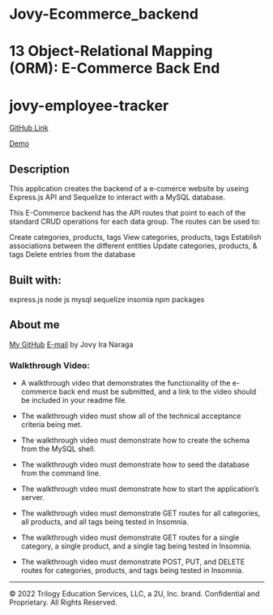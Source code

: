 # Jovy-Ecommerce_backend

# 13 Object-Relational Mapping (ORM): E-Commerce Back End

# jovy-employee-tracker

[GitHub Link](https://github.com/Jlnaraga/Jovy-Ecommerce_backend.git)

[Demo](https://drive.google.com/file/d/1YCidqTjZ4vpu2Zb84pzHQuZeDS3nFb0Y/view?usp=sharing)


## Description
This application creates the backend of a e-comerce website by useing Express.js API and Sequelize to interact with a MySQL database.

This E-Commerce backend has the API routes that point to each of the standard CRUD operations for each data group. The routes can be used to:

Create categories, products, tags
View categories, products, tags
Establish associations between the different entities
Update categories, products, & tags
Delete entries from the database


## Built with:
express.js
node js
mysql
sequelize
insomia
npm packages

## About me
[My GitHub](https://github.com/Jlnaraga)
[E-mail](ira_bonching@yahoo.com)
by Jovy Ira Naraga





### Walkthrough Video: 

* A walkthrough video that demonstrates the functionality of the e-commerce back end must be submitted, and a link to the video should be included in your readme file.

* The walkthrough video must show all of the technical acceptance criteria being met.

* The walkthrough video must demonstrate how to create the schema from the MySQL shell.

* The walkthrough video must demonstrate how to seed the database from the command line.

* The walkthrough video must demonstrate how to start the application’s server.

* The walkthrough video must demonstrate GET routes for all categories, all products, and all tags being tested in Insomnia.

* The walkthrough video must demonstrate GET routes for a single category, a single product, and a single tag being tested in Insomnia.

* The walkthrough video must demonstrate POST, PUT, and DELETE routes for categories, products, and tags being tested in Insomnia.


---
© 2022 Trilogy Education Services, LLC, a 2U, Inc. brand. Confidential and Proprietary. All Rights Reserved.